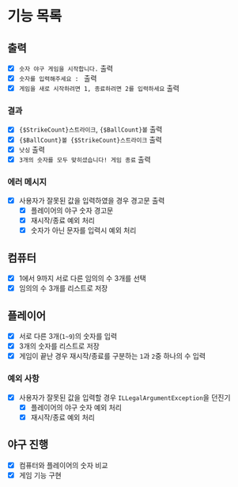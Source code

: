 # 기능 목록
## 출력
- [X] `숫자 야구 게임을 시작합니다.` 출력
- [X] `숫자를 입력해주세요 : ` 출력
- [X] `게임을 새로 시작하려면 1, 종료하려면 2를 입력하세요` 출력
### 결과
- [X] `{$StrikeCount}스트라이크`, `{$BallCount}볼` 출력
- [X] `{$BallCount}볼 {$StrikeCount}스트라이크` 출력
- [X] `낫싱` 출력
- [X] `3개의 숫자를 모두 맞히셨습니다! 게임 종료` 출력
### 에러 메시지
- [X] 사용자가 잘못된 값을 입력하였을 경우 경고문 출력
  - [X] 플레이어의 야구 숫자 경고문
  - [X] 재시작/종료 예외 처리
  - [X] 숫자가 아닌 문자를 입력시 예외 처리
## 컴퓨터
- [X] 1에서 9까지 서로 다른 임의의 수 3개를 선택
- [X] 임의의 수 3개를 리스트로 저장
## 플레이어
- [X] 서로 다른 3개(`1~9`)의 숫자를 입력
- [X] 3개의 숫자를 리스트로 저장
- [X] 게임이 끝난 경우 재시작/종료를 구분하는 `1`과 `2`중 하나의 수 입력
### 예외 사항
- [X] 사용자가 잘못된 값을 입력할 경우 `ILLegalArgumentException`을 던진기
  - [X] 플레이어의 야구 숫자 예외 처리
  - [X] 재시작/종료 예외 처리
## 야구 진행
- [X] 컴퓨터와 플레이어의 숫자 비교
- [X] 게임 기능 구현